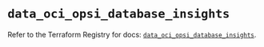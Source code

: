 # `data_oci_opsi_database_insights`

Refer to the Terraform Registry for docs: [`data_oci_opsi_database_insights`](https://registry.terraform.io/providers/oracle/oci/7.19.0/docs/data-sources/opsi_database_insights).
